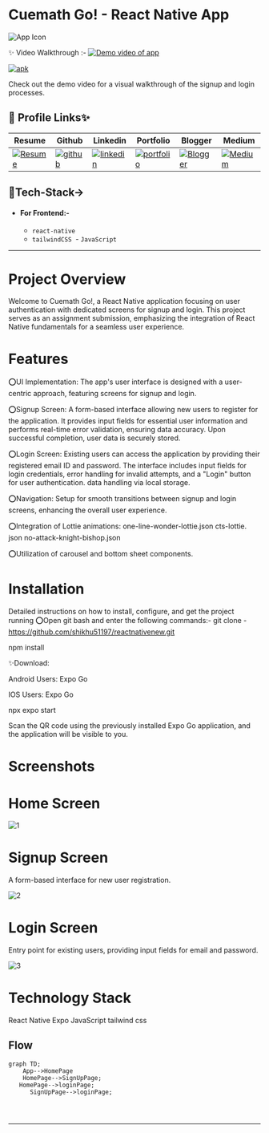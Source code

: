 
# Cuemath Go! - React Native App

![App Icon](https://github.com/shikhu51197/reactnativenew/assets/107506646/bcba31a2-17f1-4f8e-a10c-e797b1ed699e)


✨   Video Walkthrough :-  <a href="https://drive.google.com/file/d/1NJDhdEaZ98qPdkkhWmbgxSUCwXUeloPL/view?usp=drive_link">![Demo video of app](https://img.shields.io/badge/Demo_Video_Of_App-Click_ME-brightgreen.svg?style=plastic&logo=YouTube&logoColor=red)</a>

<a href="https://drive.google.com/file/d/1NJDhdEaZ98qPdkkhWmbgxSUCwXUeloPL/view?usp=drive_link">![apk](https://img.shields.io/badge/Apk-Click_ME-brightgreen.svg?style=plastic&logo=YouTube&logoColor=blue)</a>

Check out the demo video for a visual walkthrough of the signup and login processes.

## 🔗 Profile Links✨




| Resume | Github                                                                                                                                   | Linkedin                                                                                                                                                            | Portfolio                                                                                                                                    | Blogger                                                                                                                                                           | Medium                                                                                                                                    |
| ------------- | ---------------------------------------------------------------------------------------------------------------------------------------- | ------------------------------------------------------------------------------------------------------------------------------------------------------------------- | -------------------------------------------------------------------------------------------------------------------------------------------- | -------------------------------------------------------------------------------------------------------------------------------------------- | -------------------------------------------------------------------------------------------------------------------------------------------- |
| [![Resume](https://img.shields.io/badge/my_Resume-E75480?style=for-the-badge&logo=ko-fi&logoColor=white)](https://drive.google.com/file/d/1YE62u2ChjmlR-EKeqZ75UvFMg_KcY86T/view?usp=sharing) | [![github](https://img.shields.io/badge/github-1DA1F2?style=for-the-badge&logo=github&logoColor=white)](https://github.com/shikhu51197/)| [![linkedin](https://img.shields.io/badge/linkedin-0A66C2?style=for-the-badge&logo=linkedin&logoColor=white)](https://www.linkedin.com/in/shikha-gupta-12a2b5199) |[![portfolio](https://img.shields.io/badge/my_portfolio-18A303?style=for-the-badge&logo=ionic&logoColor=white)](https://shikhu51197.github.io/) |[![Blogger](https://img.shields.io/badge/Blogger-FE5A1D?style=for-the-badge&logo=Blogger&logoColor=white)](https://wwwartificial-intelligence.blogspot.com/) |[![Medium](https://img.shields.io/badge/Medium-000?style=for-the-badge&logo=Medium&logoColor=white)](https://medium.com/@sg780060) |  


## 💫Tech-Stack->

- #### For Frontend:-
   - `react-native`
   - `tailwindCSS`
   - `JavaScript `

   
---
# Project Overview
Welcome to Cuemath Go!, a React Native application focusing on user authentication with dedicated screens for signup and login. This project serves as an assignment submission, emphasizing the integration of React Native fundamentals for a seamless user experience.

# Features
⭕UI Implementation: The app's user interface is designed with a user-centric approach, featuring screens for signup and login.

⭕Signup Screen: A form-based interface allowing new users to register for the application. It provides input fields for essential user information and performs real-time error validation, ensuring data accuracy. Upon successful completion, user data is securely stored.

⭕Login Screen: Existing users can access the application by providing their registered email ID and password. The interface includes input fields for login credentials, error handling for invalid attempts, and a "Login" button for user authentication. data handling via local storage.

⭕Navigation: Setup for smooth transitions between signup and login screens, enhancing the overall user experience.

⭕Integration of Lottie animations:
one-line-wonder-lottie.json
cts-lottie. json
no-attack-knight-bishop.json

⭕Utilization of carousel and bottom sheet components.

# Installation
Detailed instructions on how to install, configure, and get the project running
⭕Open git bash and enter the following commands:-
  git clone - https://github.com/shikhu51197/reactnativenew.git

  npm install
  
✨Download:

Android Users: Expo Go

IOS Users: Expo Go

  npx expo start
  
Scan the QR code using the previously installed Expo Go application, and the application will be visible to you.

# Screenshots


# Home Screen

![1](https://github.com/shikhu51197/reactnativenew/assets/107506646/0f8da575-dd40-4259-841c-97c2d040ac00)


# Signup Screen
A form-based interface for new user registration.

![2](https://github.com/shikhu51197/reactnativenew/assets/107506646/2e3a2894-3cfe-4b4a-a8b4-267ecaac7c42)

# Login Screen
Entry point for existing users, providing input fields for email and password.

![3](https://github.com/shikhu51197/reactnativenew/assets/107506646/f230ec2b-5583-4e6f-b226-1a847a2aae2b)

# Technology Stack
React Native
Expo
JavaScript
tailwind css


## Flow

```mermaid
graph TD;
    App-->HomePage
    HomePage-->SignUpPage;
   HomePage-->loginPage;
      SignUpPage-->loginPage;
    

     
```

---
